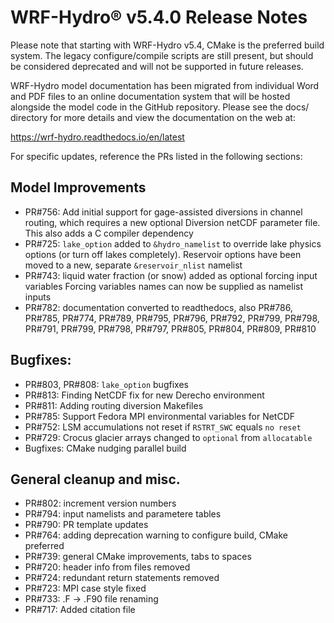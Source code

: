 # WRF-Hydro® v5.4.0 Release Notes

Please note that starting with WRF-Hydro v5.4, CMake is the preferred
build system. The legacy configure/compile scripts are still present,
but should be considered deprecated and will not be supported in
future releases.

WRF-Hydro model documentation has been migrated from individual Word and
PDF files to an online documentation system that will be hosted alongside
the model code in the GitHub repository. Please see the docs/ directory for
more details and view the documentation on the web at:

https://wrf-hydro.readthedocs.io/en/latest

For specific updates, reference the PRs listed in the following sections:

## Model Improvements
  - PR#756: Add initial support for gage-assisted diversions in channel
    routing, which requires a new optional Diversion netCDF parameter file.
    This also adds a C compiler dependency
  - PR#725: `lake_option` added to `&hydro_namelist` to override lake physics
    options (or turn off lakes completely). Reservoir options have been moved
    to a new, separate `&reservoir_nlist` namelist
  - PR#743: liquid water fraction (or snow) added as optional forcing input variables
    Forcing variables names can now be supplied as namelist inputs
  - PR#782: documentation converted to readthedocs, also PR#786, PR#785,
    PR#774, PR#789, PR#795, PR#796, PR#792, PR#799, PR#798, PR#791, PR#799,
    PR#798, PR#797, PR#805, PR#804, PR#809, PR#810

## Bugfixes:
  - PR#803, PR#808: `lake_option` bugfixes
  - PR#813: Finding NetCDF fix for new Derecho environment
  - PR#811: Adding routing diversion Makefiles
  - PR#785: Support Fedora MPI environmental variables for NetCDF
  - PR#752: LSM accumulations not reset if `RSTRT_SWC` equals `no reset`
  - PR#729: Crocus glacier arrays changed to `optional` from `allocatable`
  - Bugfixes: CMake nudging parallel build

## General cleanup and misc.
  - PR#802: increment version numbers
  - PR#794: input namelists and parametere tables
  - PR#790: PR template updates
  - PR#764: adding deprecation warning to configure build, CMake preferred
  - PR#739: general CMake improvements, tabs to spaces
  - PR#720: header info from files removed
  - PR#724: redundant return statements removed
  - PR#723: MPI case style fixed
  - PR#733: .F -> .F90 file renaming
  - PR#717: Added citation file